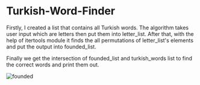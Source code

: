 ﻿# Turkish-Word-Finder

Firstly, I created a list that contains all Turkish words. The algorithm takes user input which are letters then put them into letter_list. After that, with the help of itertools module it finds the all permutations of letter_list's elements and put the output into founded_list.


Finally we get the intersection of founded_list and turkish_words list to find the correct words and print them out.



![founded](https://user-images.githubusercontent.com/99920678/154852597-ab2cea67-5d6c-4566-a46b-19d9562f51e2.png)
